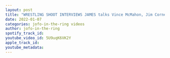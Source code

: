 ```yaml
---
layout: post
title: "WRESTLING SHOOT INTERVIEWS JAMES talks Vince McMahon, Jim Cornette & the state of Wrestling in 2022"
date: 2022-01-07
categories: jofo-in-the-ring videos
author: jofo-in-the-ring
spotify_track_id: 
youtube_video_id: 5U9uqK6VK2Y
apple_track_id: 
youtube_metadata: 
---
```

